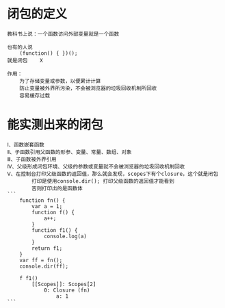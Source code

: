 # 闭包的定义
    教科书上说：一个函数访问外部变量就是一个函数

    也有的人说
        (function() { })();
    就是闭包    X

    作用：
        为了存储变量或参数，以便累计计算
        防止变量被外界所污染，不会被浏览器的垃圾回收机制所回收
        容易缓存过载



# 能实测出来的闭包
    Ⅰ、函数嵌套函数
    Ⅱ、子函数引用父函数的形参、变量、常量、数组、对象
    Ⅲ、子函数被外界引用
    Ⅳ、父级形成闭包环境、父级的参数或变量就不会被浏览器的垃圾回收机制回收
    Ⅴ、在控制台打印父级函数的返回值，那么就会发现，scopes下有个closure，这个就是闭包
            打印是使用console.dir(); 打印父级函数的返回值才能看到
            否则打印出的是函数体
    ```
        function fn() {
            var a = 1;
            function f() {
                a++;
            }
            function f1() {
                console.log(a)
            }
            return f1;
        }
        var ff = fn();
        console.dir(ff);

        f f1()
            [[Scopes]]: Scopes[2]
                0: Closure (fn)
                    a: 1
    ```